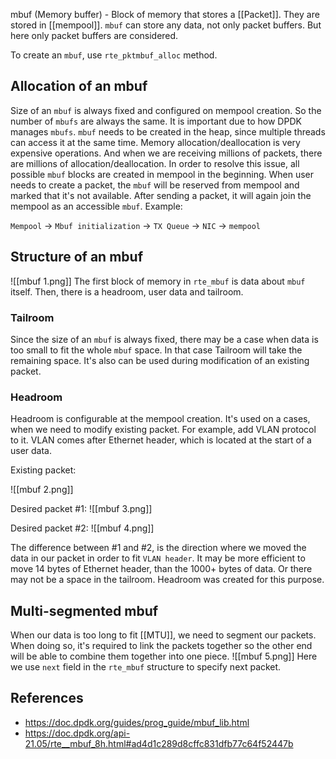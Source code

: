 mbuf (Memory buffer) - Block of memory that stores a [[Packet]]. They are stored in [[mempool]]. `mbuf` can store any data, not only packet buffers. But here only packet buffers are considered.

To create an `mbuf`, use `rte_pktmbuf_alloc` method.

## Allocation of an mbuf
Size of an `mbuf` is always fixed and configured on mempool creation. So the number of `mbufs` are always the same. It is important due to how DPDK manages `mbufs`. `mbuf` needs to be created in the heap, since multiple threads can access it at the same time. Memory allocation/deallocation is very expensive operations. And when we are receiving millions of packets, there are millions of allocation/deallocation. In order to resolve this issue, all possible `mbuf` blocks are created in mempool in the beginning. When user needs to create a packet, the `mbuf` will be reserved from mempool and marked that it's not available. After sending a packet, it will again join the mempool as an accessible `mbuf`. Example:

`Mempool` -> `Mbuf initialization` -> `TX Queue` -> `NIC` -> `mempool`

## Structure of an mbuf
![[mbuf 1.png]]
The first block of memory in `rte_mbuf` is data about `mbuf` itself. Then, there is a headroom, user data and tailroom.

### Tailroom
Since the size of an `mbuf` is always fixed, there may be a case when data is too small to fit the whole `mbuf` space. In that case Tailroom will take the remaining space. It's also can be used during modification of an existing packet.

### Headroom
Headroom is configurable at the mempool creation. It's used on a cases, when we need to modify existing packet. For example, add VLAN protocol to it. VLAN comes after Ethernet header, which is located at the start of a user data.

Existing packet:

![[mbuf 2.png]]

Desired packet #1:
![[mbuf 3.png]]

Desired packet #2:
![[mbuf 4.png]]

The difference between #1 and #2, is the direction where we moved the data in our packet in order to fit `VLAN header`. It may be more efficient to move 14 bytes of Ethernet header, than the 1000+ bytes of data. Or there may not be a space in the tailroom. Headroom was created for this purpose.

## Multi-segmented mbuf
When our data is too long to fit [[MTU]], we need to segment our packets. When doing so, it's required to link the packets together so the other end will be able to combine them together into one piece.
![[mbuf 5.png]]
Here we use `next` field in the `rte_mbuf` structure to specify next packet.

## References
- https://doc.dpdk.org/guides/prog_guide/mbuf_lib.html
- https://doc.dpdk.org/api-21.05/rte__mbuf_8h.html#ad4d1c289d8cffc831dfb77c64f52447b